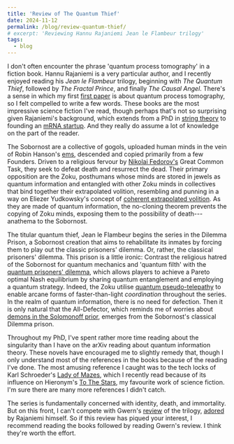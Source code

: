 ```yaml
---
title: 'Review of The Quantum Thief'
date: 2024-11-12
permalink: /blog/review-quantum-thief/
# excerpt: 'Reviewing Hannu Rajaniemi Jean le Flambeur trilogy'
tags:
  - blog
---
```


I don't often encounter the phrase 'quantum process tomography' in a fiction book.
Hannu Rajaniemi is a very particular author, and I recently enjoyed reading his _Jean le Flambeur_ trilogy, beginning with _The Quantum Thief_, followed by _The Fractal Prince_, and finally _The Causal Angel_.
There's a sense in which my first [first paper](https://arxiv.org/abs/2404.06545) is about quantum process tomography, so I felt compelled to write a few words.
These books are the most impressive science fiction I've read, though perhaps that's not so surprising given Rajaniemi's background, which extends from a PhD in [string theory](https://era.ed.ac.uk/handle/1842/16919) to founding an [mRNA startup](https://www.helixnano.com/).
And they really do assume a lot of knowledge on the part of the reader.

The Sobornost are a collective of gogols, uploaded human minds in the vein of Robin Hanson's [ems](https://ageofem.com/), descended and copied primarily from a few Founders.
Driven to a religious fervour by [Nikolai Fedorov's](https://en.wikipedia.org/wiki/Nikolai_Fyodorov_(philosopher)) Great Common Task, they seek to defeat death and resurrect the dead.
Their primary opposition are the Zoku, posthumans whose minds are stored in jewels as quantum information and entangled with other Zoku minds in collectives that bind together their extrapolated volition, resembling and punning in a way on Eliezer Yudkowsky's concept of [coherent extrapolated volition](https://intelligence.org/files/CEV.pdf).
As they are made of quantum information, the no-cloning theorem prevents the copying of Zoku minds, exposing them to the possibility of death---anathema to the Sobornost.

The titular quantum thief, Jean le Flambeur begins the series in the Dilemma Prison, a Sobornost creation that aims to rehabilitate its inmates by forcing them to play out the classic prisoners' dilemma.
Or, rather, the classical prisoners' dilemma.
This prison is a little ironic: Contrast the religious hatred of the Sobornost for quantum mechanics and 'quantum filth' with the [quantum prisoners' dilemma](https://arxiv.org/abs/quant-ph/9806088), which allows players to achieve a Pareto optimal Nash equilibrium by sharing quantum entanglement and employing a quantum strategy.
Indeed, the Zoku utilise [quantum pseudo-telepathy](https://arxiv.org/abs/quant-ph/0408052) to enable arcane forms of faster-than-light _coordination_ throughout the series.
In the realm of quantum information, there is no need for defection.
Then it is only natural that the All-Defector, which reminds me of worries about [demons in the Solomonoff prior](https://www.alignmentforum.org/posts/Tr7tAyt5zZpdTwTQK/the-solomonoff-prior-is-malign), emerges from the Sobornost's classical Dilemma prison. 

Throughout my PhD, I've spent rather more time reading about the singularity than I have on the arXiv reading about quantum information theory.
These novels have encouraged me to slightly remedy that, though I only understand most of the references in the books because of the reading I've done.
The most amusing reference I caught was to the tech locks of Karl Schroeder's [Lady of Mazes](https://www.kschroeder.com/my-books/lady-of-mazes), which I recently read because of its influence on Hieronym's [To The Stars](https://tts.determinismsucks.net/), my favourite work of science fiction.
I'm sure there are many more references I didn't catch.

The series is fundamentally concerned with identity, death, and immortality.
But on this front, I can't compete with Gwern's [review](https://gwern.net/review/quantum-thief) of the trilogy, [adored](https://x.com/hannu/status/1767932298744213535) by Rajaniemi himself.
So if this review has piqued your interest, I recommend reading the books followed by reading Gwern's review.
I think they're worth the effort.
